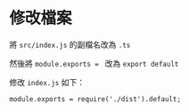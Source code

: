 # 修改檔案

將 `src/index.js` 的副檔名改為 `.ts`

然後將 `module.exports = ` 改為 `export default`

修改 `index.js` 如下：

```
module.exports = require('./dist').default;
```